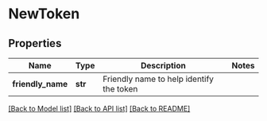 # NewToken

## Properties
Name | Type | Description | Notes
------------ | ------------- | ------------- | -------------
**friendly_name** | **str** | Friendly name to help identify the token | 

[[Back to Model list]](../README.md#documentation-for-models) [[Back to API list]](../README.md#documentation-for-api-endpoints) [[Back to README]](../README.md)

